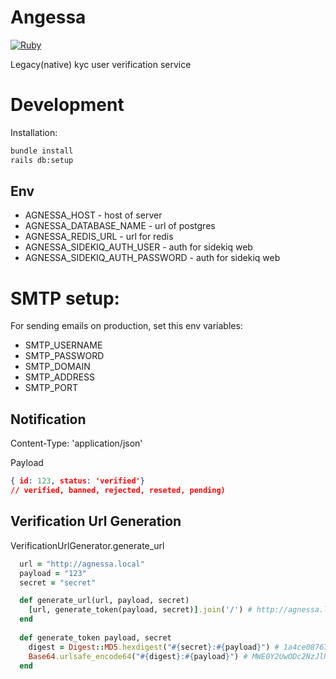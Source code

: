 
# Angessa

[![Ruby](https://github.com/bitzlato/agnessa/actions/workflows/ruby.yml/badge.svg)](https://github.com/bitzlato/agnessa/actions/workflows/ruby.yml)

Legacy(native) kyc user verification service

# Development

Installation:
```bash
bundle install
rails db:setup
```

## Env
- AGNESSA_HOST - host of server
- AGNESSA_DATABASE_NAME - url of postgres
- AGNESSA_REDIS_URL - url for redis
- AGNESSA_SIDEKIQ_AUTH_USER - auth for sidekiq web
- AGNESSA_SIDEKIQ_AUTH_PASSWORD - auth for sidekiq web

# SMTP setup:

For sending emails on production, set this env variables:

- SMTP_USERNAME 
- SMTP_PASSWORD
- SMTP_DOMAIN
- SMTP_ADDRESS
- SMTP_PORT


## Notification
Content-Type: 'application/json'  

Payload
```json
{ id: 123, status: 'verified'}
// verified, banned, rejected, reseted, pending)
```

## Verification Url Generation

VerificationUrlGenerator.generate_url
```ruby
  url = "http://agnessa.local"
  payload = "123"
  secret = "secret"

  def generate_url(url, payload, secret)
    [url, generate_token(payload, secret)].join('/') # http://agnessa.local/MWE0Y2UwODc2NzJlNTY4MThlZTExNWNiM2I2YzlhMzY6MTIz
  end
 
  def generate_token payload, secret
    digest = Digest::MD5.hexdigest("#{secret}:#{payload}") # 1a4ce087672e56818ee115cb3b6c9a36
    Base64.urlsafe_encode64("#{digest}:#{payload}") # MWE0Y2UwODc2NzJlNTY4MThlZTExNWNiM2I2YzlhMzY6MTIz
  end
```
